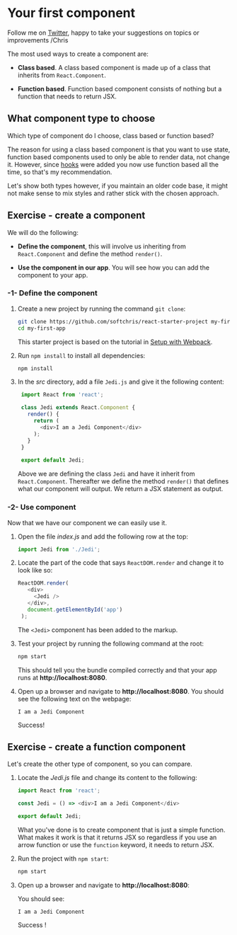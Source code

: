 # Your first component

Follow me on [Twitter](https://twitter.com/chris_noring), happy to take your suggestions on topics or improvements /Chris

The most used ways to create a component are:

- **Class based**. A class based component is made up of a class that inherits from `React.Component`.

- **Function based**. Function based component consists of nothing but a function that needs to return JSX.

## What component type to choose

Which type of component do I choose, class based or function based?  

The reason for using a class based component is that you want to use state, function based components used to only be able to render data, not change it. However, since [hooks](../5-advanced/hooks.md) were added you now use function based all the time, so that's my recommendation.

Let's show both types however, if you maintain an older code base, it might not make sense to mix styles and rather stick with the chosen approach.

## Exercise - create a component

We will do the following:

- **Define the component**, this will involve us inheriting from `React.Component` and define the method `render()`.

- **Use the component in our app**. You will see how you can add the component to your app.

### -1- Define the component

1. Create a new project by running the command `git clone`:

   ```bash
   git clone https://github.com/softchris/react-starter-project my-first-app
   cd my-first-app
   ```

   This starter project is based on the tutorial in [Setup with Webpack](./setup.md).

1. Run `npm install` to install all dependencies:

    ```bash
    npm install
    ```

1. In the _src_ directory, add a file `Jedi.js` and give it the following content:

   ```javascript
    import React from 'react';

    class Jedi extends React.Component {
      render() {
        return (
          <div>I am a Jedi Component</div>
        );
      }
    }
    
    export default Jedi;
   ```

   Above we are defining the class `Jedi` and have it inherit from  `React.Component`. Thereafter we define the method `render()` that defines what our component will output. We return a JSX statement as output.

### -2- Use component

Now that we have our component we can easily use it.

1. Open the file _index.js_ and add the following row at the top:

   ```javascript
   import Jedi from './Jedi';
   ```

1. Locate the part of the code that says `ReactDOM.render` and change it to look like so:

   ```javascript
   ReactDOM.render(
      <div>
        <Jedi />
      </div>,
      document.getElementById('app')
    );
   ```

   The `<Jedi>` component has been added to the markup.

1. Test your project by running the following command at the root:

   ```bash
   npm start
   ```

   This should tell you the bundle compiled correctly and that your app runs at **http://localhost:8080**.

1. Open up a browser and navigate to **http://localhost:8080**. You should see the following text on the webpage:

   ```output
   I am a Jedi Component
   ```

   Success!

## Exercise - create a function component

Let's create the other type of component, so you can compare.

1. Locate the _Jedi.js_ file and change its content to the following:

   ```javascript
   import React from 'react';

   const Jedi = () => <div>I am a Jedi Component</div>

   export default Jedi;
   ```

   What you've done is to create component that is just a simple function. What makes it work is that it returns JSX so regardless if you use an arrow function or use the `function` keyword, it needs to return JSX.

1. Run the project with `npm start`:

    ```bash
    npm start
    ```

1. Open up a browser and navigate to **http://localhost:8080**:

   You should see:

    ```output
   I am a Jedi Component
   ```

   Success !
